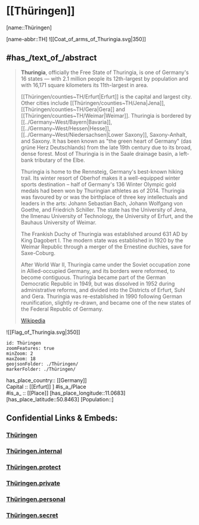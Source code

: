 ﻿---
has_id_wikidata: Q1205
location:
- 50.8463
- 11.0683
type: State
ISO3166_2: DE-TH
SpocWebEntityId: 36026
isDeleted: false
Confidential: public
tags:
- geo/State
flag: "[[_Standards/WikiData/WD~flag of Thuringia]]"
head_of_government: "[[_Standards/WikiData/WD~Bodo Ramelow]]"
named_after: '[[_Standards/WikiData/WD~Thuringii]]'
history_of_topic: "[[_Standards/WikiData/WD~history of Thuringia]]"
coat_of_arms: "[[_Standards/WikiData/WD~coat of arms of Thuringia]]"
language_used:
- '[[_Standards/WikiData/WD~Main-Franconian]]'
described_by_source:
- "[[_Standards/WikiData/WD~Brockhaus and Efron Encyclopedic Dictionary]]"
- "[[_Standards/WikiData/WD~Encyclopædia Britannica 11th edition]]"
- "[[_Standards/WikiData/WD~Grosses vollständiges Universal-Lexicon Aller Wissenschafften und Künste]]"
- "[[_Standards/WikiData/WD~The Nuttall Encyclopædia]]"
- "[[_Standards/WikiData/WD~Granat Encyclopedic Dictionary]]"
- "[[_Standards/WikiData/WD~Small Brockhaus and Efron Encyclopedic Dictionary]]"
legislative_body:
- "[[_Standards/WikiData/WD~Landtag of Thuringia]]"
highest_point: "[[_Standards/WikiData/WD~Großer Beerberg]]"
instance_of:
- "[[_Standards/WikiData/WD~federated state of Germany]]"
member_of:
- "[[_Standards/WikiData/WD~Common Library Network]]"
highest_judicial_authority: "[[_Standards/WikiData/WD~Thuringian Constitutional Court]]"
archives_at:
- "[[_Standards/WikiData/WD~Hauptstaatsarchiv Weimar]]"
- "[[_Standards/WikiData/WD~Thüringisches Staatsarchiv Gotha]]"
- "[[_Standards/WikiData/WD~Thüringisches Staatsarchiv Meiningen]]"
main_regulatory_text: "[[_Standards/WikiData/WD~Constitution of the Free State of Thuringia]]"
topic_s_main_Wikimedia_portal: "[[_Standards/WikiData/WD~Portal:Thuringia]]"
demographics_of_topic: "[[_Standards/WikiData/WD~demographics of Thuringia]]"
category_of_people_buried_here: '[[_Standards/WikiData/WD~Q19776637]]'
follows: '[[_Standards/WikiData/WD~Thuringia]]'
office_held_by_head_of_government: "[[_Standards/WikiData/WD~Minister-President of Thuringia]]"
economy_of_topic: "[[_Standards/WikiData/WD~economy of Thuringia]]"
award_received: '[[_Standards/WikiData/WD~BigBrotherAwards]]'
pronunciation_audio: "http://commons.wikimedia.org/wiki/Special:FilePath/De-Th%C3%BCringen2.ogg"
BHCL_UUID:
- 0d03f748-859b-4566-8258-edab6523f495
- 2598ee24-8301-4849-8aa8-e900fcae2e23
- dc952329-9112-408c-bfe3-d68f402c8f65
Mastodon_address: thueringen@freistaat-thueringen.social
X_username: thueringende
Mastodon_instance_URL: "https://freistaat-thueringen.social"
Facebook_username: FreistaatThueringen
Instagram_username: thueringen.de
ISNI: 0000000406294046
privacy_policy_URL: "https://thueringen.de/datenschutz"
impressum_URL: "https://thueringen.de/impressum"
email_address: "mailto:poststelle@tsk.thueringen.de"
phone_number: +49-361-573211500
contact_page_URL: "https://staatskanzlei-thueringen.de/wir-ueber-uns/kontakt"
coordinate_location: "Point(11.0 51.0)"
budget: 13543780600
shares_border_with:
- '[[_Standards/WikiData/WD~Bavaria]]'
- '[[_Standards/WikiData/WD~Hesse]]'
- "[[_Standards/WikiData/WD~Lower Saxony]]"
- '[[_Standards/WikiData/WD~Saxony]]'
- '[[_Standards/WikiData/WD~Saxony-Anhalt]]'
- "[[_Standards/WikiData/WD~Lower Franconia]]"
contains_the_administrative_territorial_entity:
- '[[_Standards/WikiData/WD~Erfurt]]'
- '[[_Standards/WikiData/WD~Jena]]'
- '[[_Standards/WikiData/WD~Gera]]'
- '[[_Standards/WikiData/WD~Weimar]]'
- '[[_Standards/WikiData/WD~Eisenach]]'
- "[[_Standards/WikiData/WD~Nordhausen district]]"
- '[[_Standards/WikiData/WD~Kyffhäuserkreis]]'
- '[[_Standards/WikiData/WD~Eichsfeld]]'
- '[[_Standards/WikiData/WD~Wartburgkreis]]'
- '[[_Standards/WikiData/WD~Unstrut-Hainich-Kreis]]'
- "[[_Standards/WikiData/WD~Landkreis Sömmerda]]"
- '[[_Standards/WikiData/WD~Schmalkalden-Meiningen]]'
- '[[_Standards/WikiData/WD~Gotha]]'
- '[[_Standards/WikiData/WD~Sonneberg]]'
- "[[_Standards/WikiData/WD~Landkreis Hildburghausen]]"
- '[[_Standards/WikiData/WD~Ilm-Kreis]]'
- "[[_Standards/WikiData/WD~Weimarer Land]]"
- "[[_Standards/WikiData/WD~Landkreis Saalfeld-Rudolstadt]]"
- '[[_Standards/WikiData/WD~Saale-Orla-Kreis]]'
- '[[_Standards/WikiData/WD~Greiz]]'
- '[[_Standards/WikiData/WD~Saale-Holzland-Kreis]]'
- "[[_Standards/WikiData/WD~Altenburger Land]]"
- '[[_Standards/WikiData/WD~Suhl]]'
capital: '[[_Standards/WikiData/WD~Erfurt]]'
located_in_time_zone:
- "[[_Standards/WikiData/WD~UTC+01:00]]"
- "[[_Standards/WikiData/WD~Central European Time]]"
continent: '[[_Standards/WikiData/WD~Europe]]'
located_in_the_administrative_territorial_entity: '[[_Standards/WikiData/WD~Germany]]'
country: '[[_Standards/WikiData/WD~Germany]]'
elevation_above_sea_level: 266
replaces:
- "[[_Standards/WikiData/WD~Erfurt District]]"
- "[[_Standards/WikiData/WD~Gera District]]"
- "[[_Standards/WikiData/WD~Halle District]]"
- "[[_Standards/WikiData/WD~Leipzig District]]"
- "[[_Standards/WikiData/WD~Suhl District]]"
German_regional_key: 16
area: 16171
NUTS_code:
- DEG
- DEG0
coat_of_arms_image: "http://commons.wikimedia.org/wiki/Special:FilePath/Coat%20of%20arms%20of%20Thuringia.svg"
OmegaWiki_Defined_Meaning: 642943
population: 2143145
Human_Development_Index: 0.9281216
inception: 1990-10-03
has_time_started: 1990-10-03
geoshape: "http://commons.wikimedia.org/data/main/Data:Th%C3%BCringen.map"
image: "http://commons.wikimedia.org/wiki/Special:FilePath/Erfurt%20cathedral%20and%20severi%20church.jpg"
flag_image: "http://commons.wikimedia.org/wiki/Special:FilePath/Flag%20of%20Thuringia.svg"
locator_map_image: "http://commons.wikimedia.org/wiki/Special:FilePath/Locator%20map%20Thuringia%20in%20Germany.svg"
page_banner: "http://commons.wikimedia.org/wiki/Special:FilePath/Thuringia%20Wikivoyage%20banner.png"
official_website: "https://thueringen.de/"
Dewey_Decimal_Classification: 2--4322
Provenio_UUID: c5ace3b5-6ab1-4053-affe-c667cc6da64c
ISO_3166_2_code: DE-TH
HASC:
- DE.TH
FIPS_10_4_countries_and_regions_: GM15
Commons_gallery: Thüringen
Commons_category: Thuringia
Libris_URI: xv8b9bcg4kf5v11
native_label:
- "Freistaat Thüringen"
motto_text:
- "Hier hat Zukunft Tradition"
aliases:
- Thuringia
---

# [[Thüringen]] 

[name::Thüringen] 

[name-abbr::TH] 
![[Coat_of_arms_of_Thuringia.svg|350]] 


## #has_/text_of_/abstract 

> **Thuringia**, officially the Free State of Thuringia, is one of Germany's 16 states — 
> with 2.1 million people its 12th-largest by population and 
> with 16,171 square kilometers its 11th-largest in area.
>
> [[Thüringen/counties~TH/Erfurt|Erfurt]] is the capital and largest city. Other cities include [[Thüringen/counties~TH/Jena|Jena]], [[Thüringen/counties~TH/Gera|Gera]] and [[Thüringen/counties~TH/Weimar|Weimar]]. 
> Thuringia is bordered by [[../Germany~West/Bayern|Bavaria]], [[../Germany~West/Hessen|Hesse]], [[../Germany~West/Niedersachsen|Lower Saxony]], Saxony-Anhalt, and Saxony. 
> It has been known as "the green heart of Germany" (das grüne Herz Deutschlands) 
> from the late 19th century due to its broad, dense forest. 
> Most of Thuringia is in the Saale drainage basin, a left-bank tributary of the Elbe.
>
> Thuringia is home to the Rennsteig, Germany's best-known hiking trail. 
> Its winter resort of Oberhof makes it a well-equipped winter sports destination – 
> half of Germany's 136 Winter Olympic gold medals had been won by Thuringian athletes as of 2014. 
> Thuringia was favoured by or was the birthplace of three key intellectuals and leaders in the arts: 
> Johann Sebastian Bach, Johann Wolfgang von Goethe, and Friedrich Schiller. 
> The state has the University of Jena, the Ilmenau University of Technology, 
> the University of Erfurt, and the Bauhaus University of Weimar.
>
> The Frankish Duchy of Thuringia was established around 631 AD by King Dagobert I. 
> The modern state was established in 1920 by the Weimar Republic 
> through a merger of the Ernestine duchies, save for Saxe-Coburg. 
> 
> After World War II, Thuringia came under the Soviet occupation zone in Allied-occupied Germany, 
> and its borders were reformed, to become contiguous. 
> Thuringia became part of the German Democratic Republic in 1949, 
> but was dissolved in 1952 during administrative reforms, 
> and divided into the Districts of Erfurt, Suhl and Gera. 
> Thuringia was re-established in 1990 following German reunification, 
> slightly re-drawn, and became one of the new states of the Federal Republic of Germany.
>
> [Wikipedia](https://en.wikipedia.org/wiki/Thuringia)

![[Flag_of_Thuringia.svg|350]] 

```leaflet
id: Thüringen
zoomFeatures: true 
minZoom: 2 
maxZoom: 18
geojsonFolder: ./Thüringen/
markerFolder: ./Thüringen/
```

has_place_country:: [[Germany]]  
Capital :: [[Erfurt]] ] 
#is_a_/Place  
#is_a_ :: [[Place]] 
[has_place_longitude::11.0683] 
[has_place_latitude::50.8463] 
[Population::] 



## Confidential Links & Embeds: 

### [Thüringen](/_public/Earth/Continent/Europe/Europe~Central/Germany/Germany~East/Thüringen.md) 

### [Thüringen.internal](/_internal/Earth/Continent/Europe/Europe~Central/Germany/Germany~East/Thüringen.internal.md) 

### [Thüringen.protect](/_protect/Earth/Continent/Europe/Europe~Central/Germany/Germany~East/Thüringen.protect.md) 

### [Thüringen.private](/_private/Earth/Continent/Europe/Europe~Central/Germany/Germany~East/Thüringen.private.md) 

### [Thüringen.personal](/_personal/Earth/Continent/Europe/Europe~Central/Germany/Germany~East/Thüringen.personal.md) 

### [Thüringen.secret](/_secret/Earth/Continent/Europe/Europe~Central/Germany/Germany~East/Thüringen.secret.md) 
